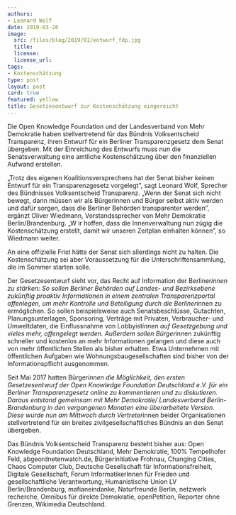 ```yaml
---
authors: 
- Leonard Wolf
date: 2019-03-28
image:
  src: /files/blog/2019/01/entwurf_fdp.jpg
  title: 
  license: 
  license_url: 
tags:
- Kostenschätzung
type: post
layout: post
card: true
featured: yellow
title: Gesetzesentwurf zur Kostenschätzung eingereicht
---
```


Die Open Knowledge Foundation und der Landesverband von Mehr Demokratie haben stellvertretend für das Bündnis ​Volksentscheid Transparenz​, ihren Entwurf für ein Berliner Transparenzgesetz dem Senat übergeben.​ ​Mit der Einreichung des Entwurfs muss nun die Senatsverwaltung eine amtliche Kostenschätzung über den finanziellen Aufwand erstellen.

„Trotz des eigenen Koalitionsversprechens hat der Senat bisher keinen Entwurf für ein Transparenzgesetz vorgelegt”, sagt Leonard Wolf, Sprecher des Bündnisses ​Volksentscheid Transparenz. ​„Wenn der Senat sich nicht bewegt, dann müssen wir als Bürgerinnen und Bürger selbst aktiv werden und dafür sorgen, dass die Berliner Behörden transparenter werden”, ergänzt Oliver Wiedmann, Vorstandssprecher von ​Mehr Demokratie Berlin/Brandenburg​. „W​ ir hoffen, dass die Innenverwaltung nun zügig die Kostenschätzung erstellt​, damit wir unseren Zeitplan einhalten können”, so Wiedmann weiter.

An eine offizielle Frist hätte der Senat sich allerdings nicht zu halten. Die Kostenschätzung sei aber Voraussetzung für die Unterschriftensammlung, die im Sommer starten solle.

Der Gesetzesentwurf sieht vor, das Recht auf Information der Berliner*innen zu stärken: So sollen Berliner Behörden auf Landes- und Bezirksebene zukünftig proaktiv Informationen in einem zentralen Transparenzportal offenlegen, um mehr Kontrolle und Beteiligung durch die Berliner*innen zu ermöglichen. So sollen beispielsweise auch Senatsbeschlüsse, Gutachten, Planungsunterlagen, Sponsoring, Verträge mit Privaten, Verbraucher- und Umweltdaten, die Einflussnahme von Lobbyist*innen auf Gesetzgebung und vieles mehr, offengelegt werden. Außerdem sollen Bürger*innen zukünftig schneller und kostenlos an mehr Informationen gelangen und diese auch von mehr öffentlichen Stellen als bisher erhalten. Etwa Unternehmen mit öffentlichen Aufgaben wie Wohnungsbaugesellschaften sind bisher von der Informationspflicht ausgenommen.

Seit Mai 2017 hatten Bürger*innen die Möglichkeit, den ersten Gesetzesentwurf der ​Open Knowledge Foundation Deutschland e.V. für ein Berliner Transparenzgesetz online zu kommentieren und zu diskutieren. Daraus entstand gemeinsam mit ​Mehr Demokratie/ Landesverband Berlin-Brandenburg in den vergangenen Monaten eine überarbeitete Version. Diese wurde nun am Mittwoch durch Vertreter*innen beider Organisationen stellvertretend für ein breites zivilgesellschaftliches Bündnis an den Senat übergeben.

Das Bündnis ​Volksentscheid Transparenz ​besteht bisher aus: Open Knowledge Foundation Deutschland, Mehr Demokratie, 100% Tempelhofer Feld, abgeordnetenwatch.de, Bürgerinitiative Frohnau, Changing Cities, Chaos Computer Club, Deutsche Gesellschaft für Informationsfreiheit, Digitale Gesellschaft, Forum InformatikerInnen für Frieden und gesellschaftliche Verantwortung, Humanistische Union LV Berlin/Brandenburg, mafianeindanke, Naturfreunde Berlin, netzwerk recherche, Omnibus für direkte Demokratie, openPetition, Reporter ohne Grenzen, Wikimedia Deutschland.

